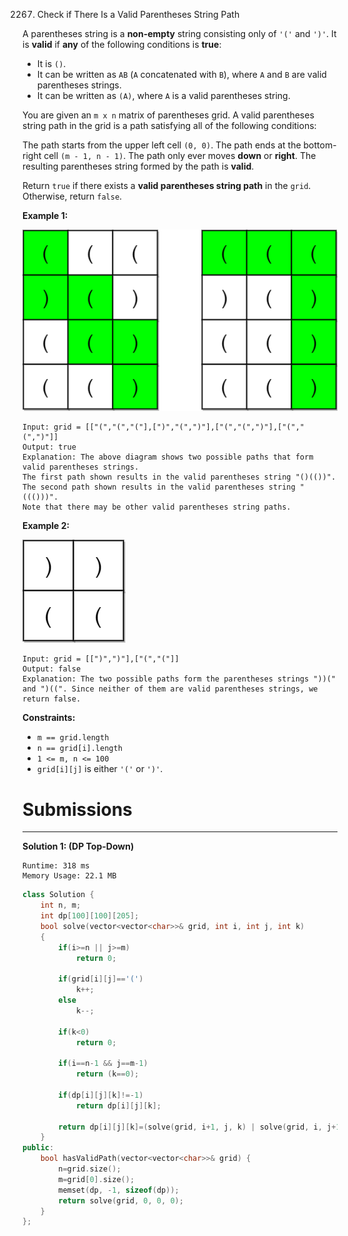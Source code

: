 2267. Check if There Is a Valid Parentheses String Path

A parentheses string is a **non-empty** string consisting only of `'('` and `')'`. It is **valid** if **any** of the following conditions is **true**:

* It is `()`.
* It can be written as `AB` (`A` concatenated with `B`), where `A` and `B` are valid parentheses strings.
* It can be written as `(A)`, where `A` is a valid parentheses string.

You are given an `m x n` matrix of parentheses grid. A valid parentheses string path in the grid is a path satisfying all of the following conditions:

The path starts from the upper left cell `(0, 0)`.
The path ends at the bottom-right cell `(m - 1, n - 1)`.
The path only ever moves **down** or **right**.
The resulting parentheses string formed by the path is **valid**.

Return `true` if there exists a **valid parentheses string path** in the `grid`. Otherwise, return `false`.

 

**Example 1:**

![2267_example1drawio.png](img/2267_example1drawio.png)
```
Input: grid = [["(","(","("],[")","(",")"],["(","(",")"],["(","(",")"]]
Output: true
Explanation: The above diagram shows two possible paths that form valid parentheses strings.
The first path shown results in the valid parentheses string "()(())".
The second path shown results in the valid parentheses string "((()))".
Note that there may be other valid parentheses string paths.
```

**Example 2:**

![2267_example2drawio.png](img/2267_example2drawio.png)
```
Input: grid = [[")",")"],["(","("]]
Output: false
Explanation: The two possible paths form the parentheses strings "))(" and ")((". Since neither of them are valid parentheses strings, we return false.
```

**Constraints:**

* `m == grid.length`
* `n == grid[i].length`
* `1 <= m, n <= 100`
* `grid[i][j]` is either `'('` or `')'`.

# Submissions
---
**Solution 1: (DP Top-Down)**
```
Runtime: 318 ms
Memory Usage: 22.1 MB
```
```c++
class Solution {
    int n, m;
    int dp[100][100][205];
    bool solve(vector<vector<char>>& grid, int i, int j, int k)
    {
        if(i>=n || j>=m)
            return 0;
        
        if(grid[i][j]=='(')
            k++;
        else
            k--;
        
        if(k<0)
            return 0;
        
        if(i==n-1 && j==m-1)
            return (k==0);
        
        if(dp[i][j][k]!=-1)
            return dp[i][j][k];
        
        return dp[i][j][k]=(solve(grid, i+1, j, k) | solve(grid, i, j+1, k));
    }
public:
    bool hasValidPath(vector<vector<char>>& grid) {
        n=grid.size();
        m=grid[0].size();
        memset(dp, -1, sizeof(dp));
        return solve(grid, 0, 0, 0);
    }
};
```
